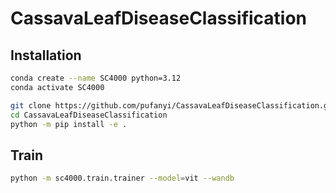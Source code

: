 # CassavaLeafDiseaseClassification

## Installation

```sh
conda create --name SC4000 python=3.12
conda activate SC4000

git clone https://github.com/pufanyi/CassavaLeafDiseaseClassification.git
cd CassavaLeafDiseaseClassification
python -m pip install -e .
```

## Train

```sh
python -m sc4000.train.trainer --model=vit --wandb
```

